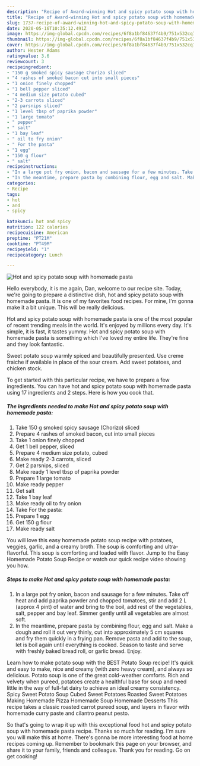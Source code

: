 ```yaml
---
description: "Recipe of Award-winning Hot and spicy potato soup with homemade pasta"
title: "Recipe of Award-winning Hot and spicy potato soup with homemade pasta"
slug: 1737-recipe-of-award-winning-hot-and-spicy-potato-soup-with-homemade-pasta
date: 2020-05-16T10:35:12.491Z
image: https://img-global.cpcdn.com/recipes/6f8a1bf84637f4b9/751x532cq70/hot-and-spicy-potato-soup-with-homemade-pasta-recipe-main-photo.jpg
thumbnail: https://img-global.cpcdn.com/recipes/6f8a1bf84637f4b9/751x532cq70/hot-and-spicy-potato-soup-with-homemade-pasta-recipe-main-photo.jpg
cover: https://img-global.cpcdn.com/recipes/6f8a1bf84637f4b9/751x532cq70/hot-and-spicy-potato-soup-with-homemade-pasta-recipe-main-photo.jpg
author: Hester Adams
ratingvalue: 3.6
reviewcount: 3
recipeingredient:
- "150 g smoked spicy sausage Chorizo sliced"
- "4 rashes of smoked bacon cut into small pieces"
- "1 onion finely chopped"
- "1 bell pepper sliced"
- "4 medium size potato cubed"
- "2-3 carrots sliced"
- "2 parsnips sliced"
- "1 level tbsp of paprika powder"
- "1 large tomato"
- " pepper"
- " salt"
- "1 bay leaf"
- " oil to fry onion"
- " For the pasta"
- "1 egg"
- "150 g flour"
- " salt"
recipeinstructions:
- "In a large pot fry onion, bacon and sausage for a few minutes. Take off heat and add paprika powder and chopped tomatoes, stir and add 2 L (approx 4 pint) of water and bring to the boil, add rest of the vegetables, salt, pepper and bay leaf. Simmer gently until all vegetables are almost soft."
- "In the meantime, prepare pasta by combining flour, egg and salt. Make a dough and roll it out very thinly, cut into approximately 5 cm squares and fry them quickly in a frying pan. Remove pasta and add to the soup, let is boil again until everything is cooked. Season to taste and serve with freshly baked bread roll, or garlic bread. Enjoy."
categories:
- Recipe
tags:
- hot
- and
- spicy

katakunci: hot and spicy 
nutrition: 122 calories
recipecuisine: American
preptime: "PT21M"
cooktime: "PT49M"
recipeyield: "1"
recipecategory: Lunch

---
```



![Hot and spicy potato soup with homemade pasta](https://img-global.cpcdn.com/recipes/6f8a1bf84637f4b9/751x532cq70/hot-and-spicy-potato-soup-with-homemade-pasta-recipe-main-photo.jpg)

Hello everybody, it is me again, Dan, welcome to our recipe site. Today, we're going to prepare a distinctive dish, hot and spicy potato soup with homemade pasta. It is one of my favorites food recipes. For mine, I'm gonna make it a bit unique. This will be really delicious.

Hot and spicy potato soup with homemade pasta is one of the most popular of recent trending meals in the world. It's enjoyed by millions every day. It's simple, it is fast, it tastes yummy. Hot and spicy potato soup with homemade pasta is something which I've loved my entire life. They're fine and they look fantastic.

Sweet potato soup warmly spiced and beautifully presented. Use creme fraiche if available in place of the sour cream. Add sweet potatoes, and chicken stock.


To get started with this particular recipe, we have to prepare a few ingredients. You can have hot and spicy potato soup with homemade pasta using 17 ingredients and 2 steps. Here is how you cook that.

<!--inarticleads1-->

##### The ingredients needed to make Hot and spicy potato soup with homemade pasta:

1. Take 150 g smoked spicy sausage (Chorizo) sliced
1. Prepare 4 rashes of smoked bacon, cut into small pieces
1. Take 1 onion finely chopped
1. Get 1 bell pepper, sliced
1. Prepare 4 medium size potato, cubed
1. Make ready 2-3 carrots, sliced
1. Get 2 parsnips, sliced
1. Make ready 1 level tbsp of paprika powder
1. Prepare 1 large tomato
1. Make ready  pepper
1. Get  salt
1. Take 1 bay leaf
1. Make ready  oil to fry onion
1. Take  For the pasta:
1. Prepare 1 egg
1. Get 150 g flour
1. Make ready  salt


You will love this easy homemade potato soup recipe with potatoes, veggies, garlic, and a creamy broth. The soup is comforting and ultra-flavorful. This soup is comforting and loaded with flavor. Jump to the Easy Homemade Potato Soup Recipe or watch our quick recipe video showing you how. 

<!--inarticleads2-->

##### Steps to make Hot and spicy potato soup with homemade pasta:

1. In a large pot fry onion, bacon and sausage for a few minutes. Take off heat and add paprika powder and chopped tomatoes, stir and add 2 L (approx 4 pint) of water and bring to the boil, add rest of the vegetables, salt, pepper and bay leaf. Simmer gently until all vegetables are almost soft.
1. In the meantime, prepare pasta by combining flour, egg and salt. Make a dough and roll it out very thinly, cut into approximately 5 cm squares and fry them quickly in a frying pan. Remove pasta and add to the soup, let is boil again until everything is cooked. Season to taste and serve with freshly baked bread roll, or garlic bread. Enjoy.


Learn how to make potato soup with the BEST Potato Soup recipe! It&#39;s quick and easy to make, nice and creamy (with zero heavy cream), and always so delicious. Potato soup is one of the great cold-weather comforts. Rich and velvety when pureed, potatoes create a healthful base for soup and need little in the way of full-fat dairy to achieve an ideal creamy consistency. Spicy Sweet Potato Soup Cubed Sweet Potatoes Roasted Sweet Potatoes Making Homemade Pizza Homemade Soup Homemade Desserts This recipe takes a classic roasted carrot pureed soup, and layers in flavor with homemade curry paste and cilantro peanut pesto. 

So that's going to wrap it up with this exceptional food hot and spicy potato soup with homemade pasta recipe. Thanks so much for reading. I'm sure you will make this at home. There's gonna be more interesting food at home recipes coming up. Remember to bookmark this page on your browser, and share it to your family, friends and colleague. Thank you for reading. Go on get cooking!
